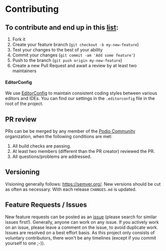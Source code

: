 # Contributing

## To contribute and end up in this [list](https://github.com/podio-community/podio-php/graphs/contributors):

1. Fork it
2. Create your feature branch (`git checkout -b my-new-feature`)
3. Test your changes to the best of your ability
4. Commit your changes (`git commit -am 'Add some feature'`)
5. Push to the branch (`git push origin my-new-feature`)
6. Create a new Pull Request and await a review by at least two maintainers

#### EditorConfig

We use [EditorConfig](https://editorconfig.org) to maintain consistent coding styles between various editors and IDEs.  You can find our settings in the `.editorconfig` file in the root of the project.

## PR review

PRs can be be merged by any member of the [Podio Community](https://github.com/orgs/podio-community) organization, when the following conditions are met:

1. All build checks are passing.
2. At least two members (different than the PR creator) reviewed the PR.
3. All questions/problems are addressed.

## Versioning

Visioning generally follows: https://semver.org/. New versions should be cut as often as necessary. With each release `CHANGES.md` is updated.

## Feature Requests / Issues

New feature requests can be posted as an [issue](https://github.com/podio-community/podio-php/issues) (please search for similar issues first!). Generally, anyone can work on any issue. If you actively work on an issue, please leave a comment on the issue, to avoid duplicate work. Issues are resolved on a best effort basis. As this project only consists of voluntary contributors, there won't be any timelines (except if you commit yourself to one ;-)).
